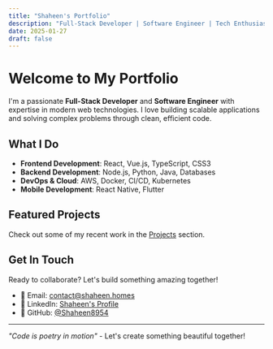 ```yaml
---
title: "Shaheen's Portfolio"
description: "Full-Stack Developer | Software Engineer | Tech Enthusiast"
date: 2025-01-27
draft: false
---
```


# Welcome to My Portfolio

I'm a passionate **Full-Stack Developer** and **Software Engineer** with expertise in modern web technologies. I love building scalable applications and solving complex problems through clean, efficient code.

## What I Do

- **Frontend Development**: React, Vue.js, TypeScript, CSS3
- **Backend Development**: Node.js, Python, Java, Databases
- **DevOps & Cloud**: AWS, Docker, CI/CD, Kubernetes
- **Mobile Development**: React Native, Flutter

## Featured Projects

Check out some of my recent work in the [Projects](/projects) section.

## Get In Touch

Ready to collaborate? Let's build something amazing together! 

- 📧 Email: [contact@shaheen.homes](mailto:contact@shaheen.homes)
- 💼 LinkedIn: [Shaheen's Profile](https://linkedin.com/in/shaheen8954)
- 🐙 GitHub: [@Shaheen8954](https://github.com/Shaheen8954)

---

*"Code is poetry in motion"* - Let's create something beautiful together!